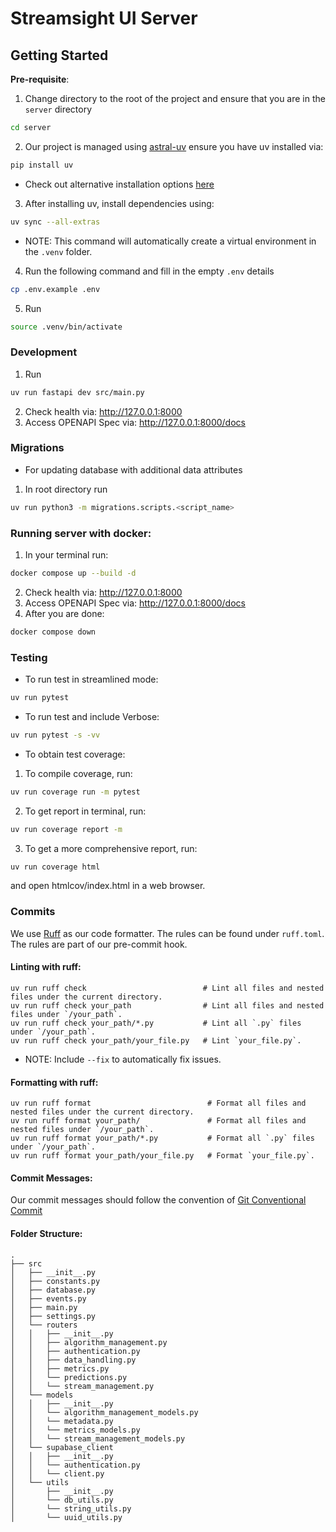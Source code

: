 # Streamsight UI Server

## Getting Started

**Pre-requisite**:
1. Change directory to the root of the project and ensure that you are in the `server` directory
```bash
cd server
```
2. Our project is managed using [astral-uv](https://docs.astral.sh/uv/) ensure you have uv installed via:
```bash
pip install uv
```
- Check out alternative installation options [here](https://docs.astral.sh/uv/getting-started/installation/)
3. After installing uv, install dependencies using:
```bash
uv sync --all-extras
```
- NOTE: This command will automatically create a virtual environment in the `.venv` folder.
4. Run the following command and fill in the empty `.env` details
```bash
cp .env.example .env
```
5. Run 
```bash
source .venv/bin/activate
```

### Development
1. Run
```bash
uv run fastapi dev src/main.py
```
2. Check health via: http://127.0.0.1:8000
3. Access OPENAPI Spec via: http://127.0.0.1:8000/docs

### Migrations
- For updating database with additional data attributes
1. In root directory run 
```bash
uv run python3 -m migrations.scripts.<script_name>
```

### Running server with docker:
1. In your terminal run:
```bash
docker compose up --build -d
```
2. Check health via: http://127.0.0.1:8000
3. Access OPENAPI Spec via: http://127.0.0.1:8000/docs
4. After you are done:
```bash
docker compose down
```

### Testing
* To run test in streamlined mode:
```bash
uv run pytest
```

* To run test and include Verbose:
```bash
uv run pytest -s -vv
```
* To obtain test coverage:
1. To compile coverage, run:
```bash
uv run coverage run -m pytest
```
2. To get report in terminal, run:
```bash
uv run coverage report -m
```
3. To get a more comprehensive report, run:
```bash
uv run coverage html
```
and open htmlcov/index.html in a web browser.

### Commits
We use [Ruff](https://github.com/astral-sh/ruff) as our code formatter.
The rules can be found under `ruff.toml`. The rules are part of our pre-commit hook.

#### Linting with ruff:
```
uv run ruff check                          # Lint all files and nested files under the current directory.
uv run ruff check your_path                # Lint all files and nested files under `/your_path`.
uv run ruff check your_path/*.py           # Lint all `.py` files under `/your_path`.
uv run ruff check your_path/your_file.py   # Lint `your_file.py`.
```
- NOTE: Include `--fix` to automatically fix issues.

#### Formatting with ruff:
```
uv run ruff format                          # Format all files and nested files under the current directory.
uv run ruff format your_path/               # Format all files and nested files under `/your_path`.
uv run ruff format your_path/*.py           # Format all `.py` files under `/your_path`.
uv run ruff format your_path/your_file.py   # Format `your_file.py`.
```


#### Commit Messages:
Our commit messages should follow the convention of [Git Conventional Commit](https://www.conventionalcommits.org/en/v1.0.0/)


#### Folder Structure:
```
.
├── src
│   ├── __init__.py
│   ├── constants.py
│   ├── database.py
│   ├── events.py
│   ├── main.py
│   ├── settings.py
│   └── routers
│   │   ├── __init__.py
│   │   ├── algorithm_management.py
│   │   ├── authentication.py
│   │   ├── data_handling.py
│   │   ├── metrics.py
│   │   └── predictions.py
│   │   └── stream_management.py
│   └── models
│   │   ├── __init__.py
│   │   └── algorithm_management_models.py
│   │   └── metadata.py
│   │   └── metrics_models.py
│   │   └── stream_management_models.py
│   └── supabase_client
│   │   ├── __init__.py
│   │   └── authentication.py
│   │   └── client.py
│   └── utils
│       ├── __init__.py
│       └── db_utils.py
│       └── string_utils.py
│       └── uuid_utils.py
```
